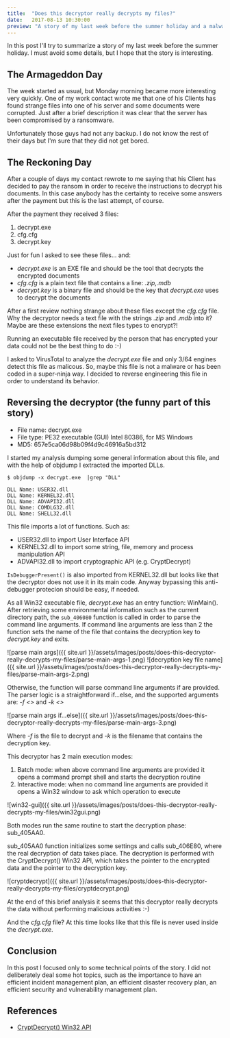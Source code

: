 ```yaml
---
title:  "Does this decryptor really decrypts my files?"
date:   2017-08-13 10:30:00
preview: "A story of my last week before the summer holiday and a malware."
---
```


In this post I'll try to summarize a story of my last week before the summer holiday. I must avoid some details, but I hope that the story is interesting.

## The Armageddon Day

The week started as usual, but Monday morning became more interesting very quickly. One of my work contact wrote me that one of his Clients has found strange files into one of his server and some documents were corrupted.
Just after a brief description it was clear that the server has been compromised by a ransomware.<br />

Unfortunately those guys had not any backup. I do not know the rest of their days but I'm sure that they did not get bored.

## The Reckoning Day

After a couple of days my contact rewrote to me saying that his Client has decided to pay the ransom in order to receive the instructions to decrypt his documents. In this case anybody has the certainty to receive some answers after the payment but this is the last attempt, of course.

After the payment they received 3 files:
1. decrypt.exe
2. cfg.cfg
3. decrypt.key

Just for fun I asked to see these files... and:

* *decrypt.exe* is an EXE file and should be the tool that decrypts the encrypted documents
* *cfg.cfg* is a plain text file that contains a line: *.zip,.mdb*
* *decrypt.key* is a binary file and should be the key that *decrypt.exe* uses to decrypt the documents

After a first review nothing strange about these files except the *cfg.cfg* file. Why the decryptor needs a text file with the strings *.zip* and *.mdb* into it? Maybe are these extensions the next files types to encrypt?!

Running an executable file received by the person that has encrypted your data could not be the best thing to do :-)

I asked to VirusTotal to analyze the *decrypt.exe* file and only 3/64 engines detect this file as malicous. So, maybe this file is not a malware or has been coded in a super-ninja way. I decided to reverse engineering this file in order to understand its behavior.

## Reversing the decryptor (the funny part of this story)

* File name: decrypt.exe
* File type: PE32 executable (GUI) Intel 80386, for MS Windows
* MD5: 657e5ca06d98b09f4d9c46916a5bd312

I started my analysis dumping some general information about this file, and with the help of objdump I extracted the imported DLLs.

```
$ objdump -x decrypt.exe  |grep "DLL"

DLL Name: USER32.dll
DLL Name: KERNEL32.dll
DLL Name: ADVAPI32.dll
DLL Name: COMDLG32.dll
DLL Name: SHELL32.dll

```

This file imports a lot of functions. Such as:
* USER32.dll to import User Interface API
* KERNEL32.dll to import some string, file, memory and process manipulation API
* ADVAPI32.dll to import cryptographic API (e.g. CryptDecrypt)

`IsDebuggerPresent()` is also imported from KERNEL32.dll but looks like that the decryptor does not use it in its main code. Anyway bypassing this anti-debugger protecion should be easy, if needed.

As all Win32 executable file, *decrypt.exe* has an entry function: WinMain(). After retrieving some environmental information such as the current directory path, the `sub_406080` function is called in order to parse the command line arguments. If command line arguments are less than 2 the function sets the name of the file that contains the decryption key to *decrypt.key* and exits.

![parse main args]({{ site.url }}/assets/images/posts/does-this-decryptor-really-decrypts-my-files/parse-main-args-1.png)
![decryption key file name]({{ site.url }}/assets/images/posts/does-this-decryptor-really-decrypts-my-files/parse-main-args-2.png)

Otherwise, the function will parse command line arguments if are provided. The parser logic is a straightforward if...else, and the supported arguments are: *-f <<param1>>* and *-k <<param2>>*

![parse main args if...else]({{ site.url }}/assets/images/posts/does-this-decryptor-really-decrypts-my-files/parse-main-args-3.png)

Where *-f* is the file to decrypt and *-k* is the filename that contains the decryption key.

This decryptor has 2 main execution modes:
1. Batch mode: when above command line arguments are provided it opens a command prompt shell and starts the decryption routine
2. Interactive mode: when no command line arguments are provided it opens a Win32 window to ask which operation to execute

![win32-gui]({{ site.url }}/assets/images/posts/does-this-decryptor-really-decrypts-my-files/win32gui.png)

Both modes run the same routine to start the decryption phase: sub_405AA0.

sub_405AA0 function initializes some settings and calls sub_406E80, where the real decryption of data takes place. The decryption is performed with the CryptDecrypt() Win32 API, which takes the pointer to the encrypted data and the pointer to the decryption key.

![cryptdecrypt]({{ site.url }}/assets/images/posts/does-this-decryptor-really-decrypts-my-files/cryptdecrypt.png)

At the end of this brief analysis it seems that this decryptor really decrypts the data without performing malicious activities :-)

And the *cfg.cfg* file? At this time looks like that this file is never used inside the *decrypt.exe*.


## Conclusion

In this post I focused only to some technical points of the story. I did not deliberately deal some hot topics, such as the importance to have an efficient incident management plan, an efficient disaster recovery plan, an efficient security and vulnerability management plan.

## References
* [CryptDecrypt() Win32 API](https://msdn.microsoft.com/en-us/library/windows/desktop/aa379913(v=vs.85).aspx)